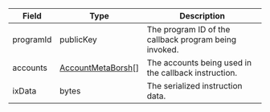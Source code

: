 | Field     | Type                                                     | Description                                           |
| --------- | -------------------------------------------------------- | ----------------------------------------------------- |
| programId | publicKey                                                | The program ID of the callback program being invoked. |
| accounts  | [AccountMetaBorsh](/solana/idl/types/accountmetaborsh)[] | The accounts being used in the callback instruction.  |
| ixData    | bytes                                                    | The serialized instruction data.                      |
